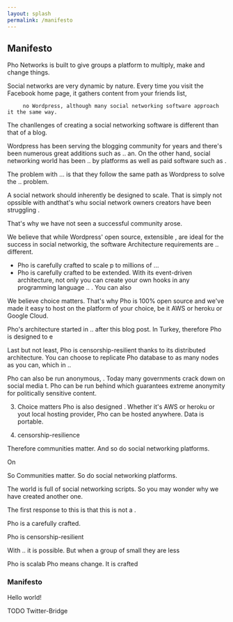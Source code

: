 ```yaml
---
layout: splash
permalink: /manifesto
---
```


## Manifesto

Pho Networks is built to give groups a platform to multiply, make and change things.

Social networks are very dynamic by nature. Every time you visit the Facebook home page, it gathers content from your friends list,   

         no Wordpress, although many social networking software approach it the same way.
The chanllenges of creating a social networking software is different than that of a blog.

Wordpress has been serving the blogging community for years and there's been numerous great additions such as
.. an. On the other hand, social networking world has been .. by platforms as well as paid software
such as .

The problem with ... is that they follow the same path as Wordpress to solve the .. problem.

A social network should inherently be designed to scale. That is simply not opssible with  andthat's
whu social network owners creators have been struggling .

That's why we have not seen a successful community arose.

We believe that while Wordpress' open source, extensible , are ideal for the success in social
networkig, the software Architecture requirements are .. different.

* Pho is carefully crafted to scale p to millions of ...
* Pho is carefully crafted to be extended. With its event-driven architecture, not only you can create
your own hooks in any programming language .. . You can also

We believe choice matters. That's why Pho is 100% open source and we've made it easy to host on
the platform of your choice, be it AWS or heroku or Google Cloud.

Pho's architecture started in .. after this blog post. In Turkey, therefore Pho is designed to
e

Last but not least, Pho is censorship-resilient thanks to its distributed architecture.
You can choose to replicate Pho database to as many nodes as you can, which in ..

Pho can also be run anonymous, . Today many governments crack down on social media t. Pho
can be run behind which guarantees extreme anonymity for politically sensitive content.

3. Choice matters
Pho is also designed . Whether it's AWS or heroku or yout local hosting provider, Pho
can be hosted anywhere. Data is portable.

4. censorship-resilience

Therefore communities matter. And so do social networking platforms.

On

So Communities matter. So do social networking platforms.

The world is full of social networking scripts. So you may wonder why we have created another one.

The first response to this is that this is not a .


Pho is a carefully crafted.

Pho is censorship-resilient

With .. it is possible. But when a group of small they are less

Pho is scalab
Pho means change. It is crafted

### Manifesto

Hello world!


TODO
Twitter-Bridge
